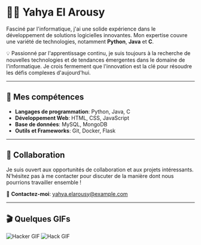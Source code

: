 # 👨‍💻 Yahya El Arousy

Fasciné par l'informatique, j'ai une solide expérience dans le développement de solutions logicielles innovantes. Mon expertise couvre une variété de technologies, notamment **Python**, **Java** et **C**.

💡 Passionné par l'apprentissage continu, je suis toujours à la recherche de nouvelles technologies et de tendances émergentes dans le domaine de l'informatique. Je crois fermement que l'innovation est la clé pour résoudre les défis complexes d'aujourd'hui.

---

## 🎯 Mes compétences
- **Langages de programmation**: Python, Java, C
- **Développement Web**: HTML, CSS, JavaScript
- **Base de données**: MySQL, MongoDB
- **Outils et Frameworks**: Git, Docker, Flask

---

## 🤝 Collaboration
Je suis ouvert aux opportunités de collaboration et aux projets intéressants. N'hésitez pas à me contacter pour discuter de la manière dont nous pourrions travailler ensemble !

📧 **Contactez-moi**: [yahya.elarousy@example.com](mailto:yahya.elarousy@example.com)

---

## 🎬 Quelques GIFs

![Hacker GIF](https://media.giphy.com/media/3ohhwpDh5tZ5ToFV7K/giphy.gif)
![Hack GIF](https://media.giphy.com/media/3o7aD0Db7fIZB1tZXq/giphy.gif)
